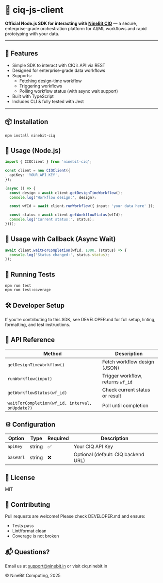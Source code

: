 # 🔗 ciq-js-client

**Official Node.js SDK for interacting with [NineBit CIQ](https://ciq.ninebit.in)** — a secure, enterprise-grade orchestration platform for AI/ML workflows and rapid prototyping with your data.

---

## 🚀 Features

- Simple SDK to interact with CIQ’s API via REST
- Designed for enterprise-grade data workflows
- Supports:
  - Fetching design-time workflow
  - Triggering workflows
  - Polling workflow status (with async wait support)
- Built with TypeScript
- Includes CLI & fully tested with Jest

---

## 📦 Installation

```bash
npm install ninebit-ciq
```

## 🔧 Usage (Node.js)

```ts
import { CIQClient } from 'ninebit-ciq';

const client = new CIQClient({
  apiKey: 'YOUR_API_KEY',
});

(async () => {
  const design = await client.getDesignTimeWorkflow();
  console.log('Workflow design:', design);

  const wfId = await client.runWorkflow({ input: 'your data here' });

  const status = await client.getWorkflowStatus(wfId);
  console.log('Current status:', status);
})();
```

## 🔁 Usage with Callback (Async Wait)

```ts
await client.waitForCompletion(wfId, 1000, (status) => {
  console.log('Status changed:', status.status);
});
```

## 🧪 Running Tests

```
npm run test
npm run test:coverage
```

## 🛠 Developer Setup

If you're contributing to this SDK, see DEVELOPER.md for full setup, linting, formatting, and test instructions.

## 📄 API Reference

| Method                                          | Description                       |
| ----------------------------------------------- | --------------------------------- |
| `getDesignTimeWorkflow()`                       | Fetch workflow design (JSON)      |
| `runWorkflow(input)`                            | Trigger workflow, returns `wf_id` |
| `getWorkflowStatus(wf_id)`                      | Check current status or result    |
| `waitForCompletion(wf_id, interval, onUpdate?)` | Poll until completion             |

## ⚙️ Configuration

| Option    | Type   | Required | Description                         |
| --------- | ------ | -------- | ----------------------------------- |
| `apiKey`  | string | ✅       | Your CIQ API Key                    |
| `baseUrl` | string | ❌       | Optional (default: CIQ backend URL) |

## 📄 License

MIT

## 🤝 Contributing

Pull requests are welcome! Please check DEVELOPER.md and ensure:

- Tests pass
- Lint/format clean
- Coverage is not broken

## 📬 Questions?

Email us at support@ninebit.in or visit ciq.ninebit.in

© NineBit Computing, 2025
